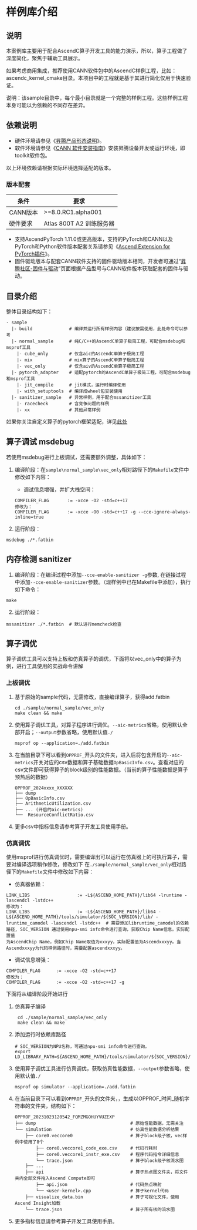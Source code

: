 # 样例库介绍

## 说明
本案例库主要用于配合AscendC算子开发工具的能力演示，所以，算子工程做了深度简化，聚焦于辅助工具展示。

如果考虑商用集成，推荐使用CANN软件包中的AscendC样例工程，比如：ascendc_kernel_cmake目录。本项目中的工程就是基于其进行简化仅用于快速验证。

说明：该sample目录中，每个最小目录就是一个完整的样例工程。这些样例工程本身可能以为依赖的不同存在差异。

## 依赖说明
- 硬件环境请参见《[昇腾产品形态说明](https://gitee.com/link?target=https%3A%2F%2Fwww.hiascend.com%2Fdocument%2Fdetail%2Fzh%2Fcanncommercial%2F80RC22%2Fquickstart%2Fquickstart%2Fquickstart_18_0002.html)》。
- 软件环境请参见《[CANN 软件安装指南](https://gitee.com/link?target=https%3A%2F%2Fwww.hiascend.com%2Fdocument%2Fdetail%2Fzh%2Fcanncommercial%2F80RC22%2Fsoftwareinst%2Finstg%2Finstg_0000.html%3FMode%3DPmIns%26OS%3DUbuntu%26Software%3DcannToolKit)》安装昇腾设备开发或运行环境，即toolkit软件包。

以上环境依赖请根据实际环境选择适配的版本。

### 版本配套   
| 条件 | 要求 |
|---|---|
| CANN版本 | >=8.0.RC1.alpha001 |
| 硬件要求 | Atlas 800T A2 训练服务器|

- 支持AscendPyTorch 1.11.0或更高版本，支持的PyTorch和CANN以及PyTorch和Python软件版本配套关系请参见《[Ascend Extension for PyTorch插件](https://gitee.com/ascend/pytorch)》。
- 固件驱动版本与配套CANN软件支持的固件驱动版本相同，开发者可通过“[昇腾社区-固件与驱动](https://gitee.com/link?target=https%3A%2F%2Fwww.hiascend.com%2Fhardware%2Ffirmware-drivers%2Fcommunity%3Fproduct%3D2%26model%3D28%26cann%3D8.0.RC3.alpha003%26driver%3D1.0.25.alpha)”页面根据产品型号与CANN软件版本获取配套的固件与驱动。

## 目录介绍
整体目录结构如下：
```
- sample
  |- build              # 编译并运行所有样例内容（建议按需使用，此处命令可以参考
  |- normal_sample      # 纯C/C++的AscendC单算子极简工程，可配合msdebug和msprof工具
    |- cube_only        # 仅含aic的AscendC单算子极简工程
    |- mix              # mix算子的AscendC单算子极简工程
    |- vec_only         # 仅含aiv的AscendC单算子极简工程
  |- pytorch_adapter    # 适配pytorch的AscendC单算子极简工程，可配合msdebug和msprof工具
    |- jit_compile      # jit模式，运行时编译使用
    |- with_setuptools  # 编译成wheel包安装使用
  |- sanitizer_sample   # 异常样例，用于配合mssanitizer工具
    |- racecheck        # 含竞争问题的样例
    |- xx               # 其他异常样例 
```

如果你关注自定义算子的pytorch框架适配，详见[此处](./pytorch_adapter/README.md)


## 算子调试 msdebug
若使用msdebug进行上板调试，还需要额外调整，具体如下：
1. 编译阶段：在```sample\normal_sample\vec_only```相对路径下的```Makefile```文件中修改如下内容：
    + 调试信息增强，并扩大栈空间：
    ```
    COMPILER_FLAG		:= -xcce -O2 -std=c++17
    修改为：
    COMPILER_FLAG		:= -xcce -O0 -std=c++17 -g --cce-ignore-always-inline=true
    ```

2. 运行阶段：
```
msdebug ./*.fatbin
```

## 内存检测 sanitizer
1. 编译阶段：在编译过程中添加```--cce-enable-sanitizer -g```参数, 在链接过程中添加```--cce-enable-sanitizer```参数。（现样例中已在Makefile中添加），执行如下命令：
```
make
```

2. 运行阶段：
```
mssanitizer ./*.fatbin  # 默认进行memcheck检查
```


## 算子调优
算子调优工具可以支持上板和仿真算子的调优，下面将以vec_only中的算子为例，进行工具使用的实战命令讲解

### 上板调优
1. 基于原始的sample代码，无需修改，直接编译算子，获得add.fatbin
    ```
    cd ./sample/normal_sample/vec_only
    make clean && make
    ```
2. 使用算子调优工具，对算子程序进行调优。`--aic-metrics`省略，使用默认全部开启；`--output`参数省略，使用默认值`./`
    ```
    msprof op --application=./add.fatbin
    ```
3. 在当前目录下可以看到`OPPROF_`开头的文件夹，进入后将包含开启的`--aic-metrics`开关对应的csv数据和算子基础数据`OpBasicInfo.csv`。查看对应的csv文件即可获得算子的block级别的性能数据。（当前的算子性能数据是算子预热后的数据）
    ```
    OPPROF_2024xxxx_XXXXXX
    ├── dump
    ├── OpBasicInfo.csv
    ├── ArithmeticUtilization.csv
    ├── ... (开启的aic-metrics)
    └──  ResourceConflictRatio.csv
    ```
4. 更多csv中指标信息请参考算子开发工具使用手册。

### 仿真调优
使用msprof进行仿真调优时，需要编译出可以运行在仿真器上的可执行算子，需要对编译选项稍作修改，修改如下
在```./sample/normal_sample/vec_only```相对路径下的```Makefile```文件中修改如下内容：
+ 仿真器依赖：
 ```
 LINK_LIBS					:= -L${ASCEND_HOME_PATH}/lib64 -lruntime -lascendcl -lstdc++
 修改为：
 LINK_LIBS					:= -L${ASCEND_HOME_PATH}/lib64 -L${ASCEND_HOME_PATH}/tools/simulator/${SOC_VERSION}/lib/ -lruntime_camodel -lascendcl -lstdc++  # 需要添加libruntime_camodel的依赖路径, SOC_VERSION 通过使用npu-smi info命令进行查询，获取Chip Name信息。实际配置值                                                                                                                                                     为AscendChip Name，例如Chip Name取值为xxxyy，实际配置值为Ascendxxxyy。当Ascendxxxyy为代码样例路径时，需要配置ascendxxxyy。
 ```
 + 调试信息增强：
 ```
 COMPILER_FLAG		:= -xcce -O2 -std=c++17
 修改为：
 COMPILER_FLAG		:= -xcce -O2 -std=c++17 -g
```

下面将从编译阶段开始进行

1. 仿真算子编译
   ```
    cd ./sample/normal_sample/vec_only
    make clean && make
   ```
2. 添加运行时依赖库路径
    ```
    # SOC_VERSION为NPU名称，可通过npu-smi info命令进行查询。
    export LD_LIBRARY_PATH=${ASCEND_HOME_PATH}/tools/simulator/${SOC_VERSION}/lib/:$LD_LIBRARY_PATH  
    ```
3. 使用算子调优工具进行仿真调优，获取仿真性能数据，`--output`参数省略，使用默认值`./`
   ```
   msprof op simulator --application=./add.fatbin
   ```
4. 在当前目录下可以看到`OPPROF_`开头的文件夹，，生成以OPPROF_时间_随机字符串的文件夹，结构如下：
    ```
    OPPROF_20231023120542_FQMZMGOHUYVUZEXP
    ├── dump                                    # 原始性能数据，无需关注
    └── simulation                              # 仿真性能数据分析结果
        ├── core0.veccore0                      # 算子block级子核，vec样例中使用了8个
            ├── core0.veccore1_code_exe.csv     # 代码行耗时
            ├── core0.veccore1_instr_exe.csv    # 程序代码指令详细信息
            └── trace.json                      # 算子block级子核流水图
        ├── ...
        ├── api                                 # 算子热点图文件夹，将文件夹内全部文件拖入Ascend Compute即可
            ├── api.json                        # 代码热点映射
            └── <user-kernel>.cpp               # 算子kernel代码
        ├── visualize_data.bin                  # 算子可视化文件，使用Ascend Insight加载
        └── trace.json                          # 算子所有核的流水图
    ```
4. 更多指标信息请参考算子开发工具使用手册。
